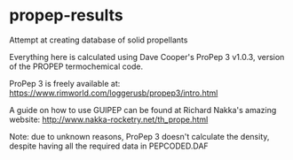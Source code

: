 # propep-results
Attempt at creating database of solid propellants

Everything here is calculated using Dave Cooper's ProPep 3 v1.0.3, version of the PROPEP termochemical code. 

ProPep 3 is freely available at: https://www.rimworld.com/loggerusb/propep3/intro.html

A guide on how to use GUIPEP can be found at Richard Nakka's amazing website: http://www.nakka-rocketry.net/th_prope.html

Note: due to unknown reasons, ProPep 3 doesn't calculate the density, despite having all the required data in PEPCODED.DAF
